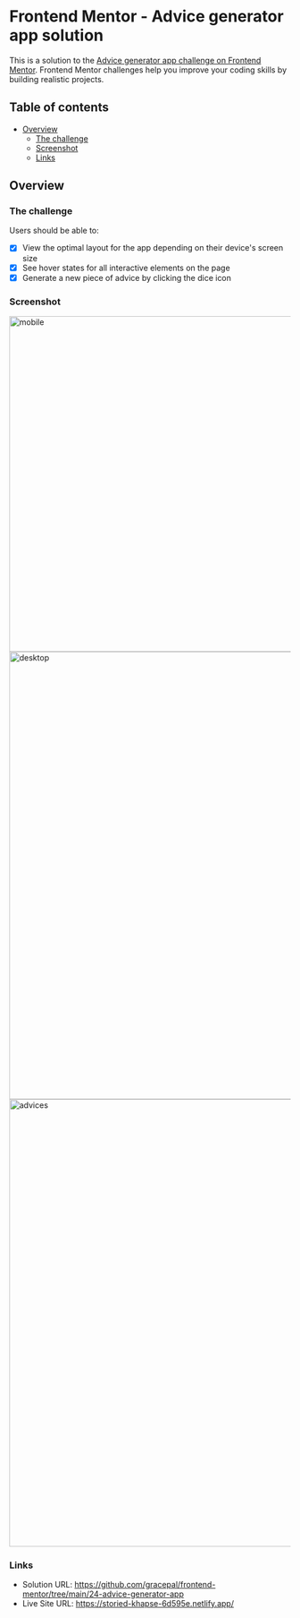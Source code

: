 # Frontend Mentor - Advice generator app solution

This is a solution to the [Advice generator app challenge on Frontend Mentor](https://www.frontendmentor.io/challenges/advice-generator-app-QdUG-13db). Frontend Mentor challenges help you improve your coding skills by building realistic projects.

## Table of contents

- [Overview](#overview)
  - [The challenge](#the-challenge)
  - [Screenshot](#screenshot)
  - [Links](#links)

## Overview

### The challenge

Users should be able to:

- [x] View the optimal layout for the app depending on their device's screen size
- [x] See hover states for all interactive elements on the page
- [x] Generate a new piece of advice by clicking the dice icon

### Screenshot

<img width="600" alt="mobile" src="https://github.com/gracepal/frontend-mentor/assets/131278381/9e9052c5-5a7a-4ec6-aa2a-8adac9bcc065">

<img width="800" alt="desktop" src="https://github.com/gracepal/frontend-mentor/assets/131278381/745fc779-62aa-458c-ab7c-057d351797b1">

<img width="800" alt="advices" src="https://github.com/gracepal/frontend-mentor/assets/131278381/854a43dd-d336-481f-9afb-a1ed05f71a61">

### Links

- Solution URL: https://github.com/gracepal/frontend-mentor/tree/main/24-advice-generator-app
- Live Site URL: https://storied-khapse-6d595e.netlify.app/
